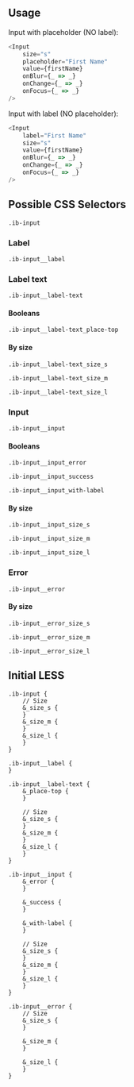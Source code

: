 ## Usage

Input with placeholder (NO label):

```javascript
<Input
    size="s"
    placeholder="First Name"
    value={firstName}
    onBlur={_ => _}
    onChange={_ => _}
    onFocus={_ => _}
/>
```

Input with label (NO placeholder):

```javascript
<Input
    label="First Name"
    size="s"
    value={firstName}
    onBlur={_ => _}
    onChange={_ => _}
    onFocus={_ => _}
/>
```

## Possible CSS Selectors

`.ib-input`

### Label

`.ib-input__label`

### Label text

`.ib-input__label-text`

#### Booleans

`.ib-input__label-text_place-top`

#### By size

`.ib-input__label-text_size_s`

`.ib-input__label-text_size_m`

`.ib-input__label-text_size_l`

### Input

`.ib-input__input`

#### Booleans

`.ib-input__input_error`

`.ib-input__input_success`

`.ib-input__input_with-label`

#### By size

`.ib-input__input_size_s`

`.ib-input__input_size_m`

`.ib-input__input_size_l`

### Error

`.ib-input__error`

#### By size

`.ib-input__error_size_s`

`.ib-input__error_size_m`

`.ib-input__error_size_l`

## Initial LESS

```less
.ib-input {
    // Size
    &_size_s {
    }
    &_size_m {
    }
    &_size_l {
    }
}

.ib-input__label {
}

.ib-input__label-text {
    &_place-top {
    }

    // Size
    &_size_s {
    }
    &_size_m {
    }
    &_size_l {
    }
}

.ib-input__input {
    &_error {
    }

    &_success {
    }

    &_with-label {
    }

    // Size
    &_size_s {
    }
    &_size_m {
    }
    &_size_l {
    }
}

.ib-input__error {
    // Size
    &_size_s {
    }

    &_size_m {
    }

    &_size_l {
    }
}
```
